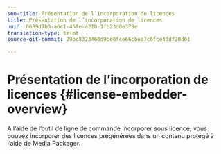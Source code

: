 ```yaml
---
seo-title: Présentation de l’incorporation de licences
title: Présentation de l’incorporation de licences
uuid: 0639d7b0-a6c1-45fe-a21b-1fb23d0e379e
translation-type: tm+mt
source-git-commit: 29bc8323460d9be0fce66cbea7c6fce46df20d61

---
```



# Présentation de l’incorporation de licences {#license-embedder-overview}

A l’aide de l’outil de ligne de commande Incorporer sous licence, vous pouvez incorporer des licences prégénérées dans un contenu protégé à l’aide de Media Packager.
